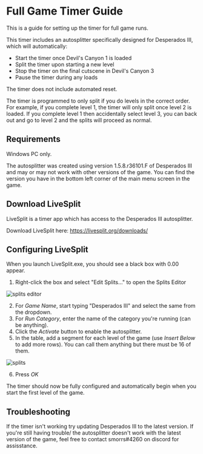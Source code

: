 # Full Game Timer Guide
This is a guide for setting up the timer for full game runs.

This timer includes an autosplitter specifically designed for Desperados III, which will automatically:
* Start the timer once Devil's Canyon 1 is loaded
* Split the timer upon starting a new level
* Stop the timer on the final cutscene in Devil's Canyon 3
* Pause the timer during any loads

The timer does not include automated reset.

The timer is programmed to only split if you do levels in the correct order. For example, if you complete level 1, the timer will only split once level 2 is loaded. If you complete level 1 then accidentally select level 3, you can back out and go to level 2 and the splits will proceed as normal.


## Requirements
Windows PC only.

The autosplitter was created using version 1.5.8.r36101.F of Desperados III and may or may not work with other versions of the game. You can find the version you have in the bottom left corner of the main menu screen in the game. 


## Download LiveSplit
LiveSplit is a timer app which has access to the Desperados III autosplitter.

Download LiveSplit here: https://livesplit.org/downloads/


## Configuring LiveSplit
When you launch LiveSplit.exe, you should see a black box with 0.00 appear.

1. Right-click the box and select "Edit Splits..." to open the Splits Editor

![splits editor](https://user-images.githubusercontent.com/104397629/196058305-74aace7d-ebe4-4da8-9e94-10ab4eec9395.PNG)

2. For *Game Name*, start typing "Desperados III" and select the same from the dropdown.
3. For *Run Category*, enter the name of the category you're running (can be anything).
4. Click the *Activate* button to enable the autosplitter.
5. In the table, add a segment for each level of the game (use *Insert Below* to add more rows). You can call them anything but there must be 16 of them.

![splits](https://user-images.githubusercontent.com/104397629/196058538-ea6cdfc4-d6c2-400f-a2b5-cc795234743e.PNG)

6. Press *OK*

The timer should now be fully configured and automatically begin when you start the first level of the game.


## Troubleshooting
If the timer isn't working try updating Desperados III to the latest version. If you're still having trouble/ the autosplitter doesn't work with the latest version of the game, feel free to contact smorrs#4260 on discord for assisstance.
